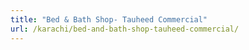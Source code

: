 ```yaml
---
title: "Bed & Bath Shop- Tauheed Commercial"
url: /karachi/bed-and-bath-shop-tauheed-commercial/
---
```

